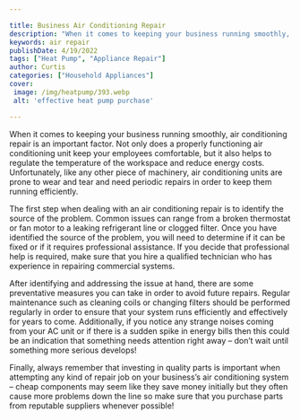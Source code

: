 ```yaml
---

title: Business Air Conditioning Repair
description: "When it comes to keeping your business running smoothly, air conditioning repair is an important factor. Not only does a properly ...get more detail"
keywords: air repair
publishDate: 4/19/2022
tags: ["Heat Pump", "Appliance Repair"]
author: Curtis
categories: ["Household Appliances"]
cover: 
 image: /img/heatpump/393.webp
 alt: 'effective heat pump purchase'

---
```


When it comes to keeping your business running smoothly, air conditioning repair is an important factor. Not only does a properly functioning air conditioning unit keep your employees comfortable, but it also helps to regulate the temperature of the workspace and reduce energy costs. Unfortunately, like any other piece of machinery, air conditioning units are prone to wear and tear and need periodic repairs in order to keep them running efficiently.

The first step when dealing with an air conditioning repair is to identify the source of the problem. Common issues can range from a broken thermostat or fan motor to a leaking refrigerant line or clogged filter. Once you have identified the source of the problem, you will need to determine if it can be fixed or if it requires professional assistance. If you decide that professional help is required, make sure that you hire a qualified technician who has experience in repairing commercial systems. 

After identifying and addressing the issue at hand, there are some preventative measures you can take in order to avoid future repairs. Regular maintenance such as cleaning coils or changing filters should be performed regularly in order to ensure that your system runs efficiently and effectively for years to come. Additionally, if you notice any strange noises coming from your AC unit or if there is a sudden spike in energy bills then this could be an indication that something needs attention right away – don’t wait until something more serious develops!

Finally, always remember that investing in quality parts is important when attempting any kind of repair job on your business’s air conditioning system – cheap components may seem like they save money initially but they often cause more problems down the line so make sure that you purchase parts from reputable suppliers whenever possible!
